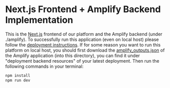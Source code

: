 # Next.js Frontend + Amplify Backend Implementation

This is the [Next.js](https://nextjs.org) frontend of our platform and the Amplify backend (under ./amplify). To successfully run this application (even on local host) please follow the [deployment instructions](/README.md#deployment-guide). If for some reason you want to run this platform on local host, you should first download the [amplify_outputs.json](https://docs.amplify.aws/nextjs/reference/amplify_outputs/) of the Amplify application (into this directory), you can find it under "deployment backend resources" of your latest deployment. Then run the following commands in your terminal: 

```bash
npm install
npm run dev
```


